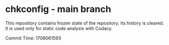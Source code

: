 # chkconfig - main branch

This repository contains frozen state of the repository.
Its history is cleared. It is used only for static code
analysis with Codacy.

Commit Time: 1708061593